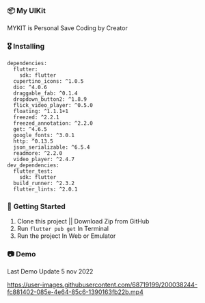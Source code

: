 ### 📦 **My UIKit**

MYKIT is Personal Save Coding by Creator

### 🎖  **Installing**
```
dependencies:
  flutter:
    sdk: flutter
  cupertino_icons: ^1.0.5
  dio: ^4.0.6
  draggable_fab: ^0.1.4
  dropdown_button2: ^1.8.9
  flick_video_player: ^0.5.0
  floating: ^1.1.1+1
  freezed: ^2.2.1
  freezed_annotation: ^2.2.0
  get: ^4.6.5
  google_fonts: ^3.0.1
  http: ^0.13.5
  json_serializable: ^6.5.4
  readmore: ^2.2.0
  video_player: ^2.4.7
dev_dependencies:
  flutter_test:
    sdk: flutter
  build_runner: ^2.3.2
  flutter_lints: ^2.0.1
```
### 🚀 **Getting Started**
1. Clone this project || Download Zip from GitHub
2. Run `flutter pub get` In Terminal
3. Run the project In Web or Emulator

### 📷 **Demo** 
Last Demo Update 5 nov 2022



https://user-images.githubusercontent.com/68719199/200038244-fc881402-085e-4e64-85c6-1390163fb22b.mp4


